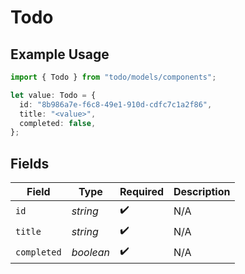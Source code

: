 # Todo

## Example Usage

```typescript
import { Todo } from "todo/models/components";

let value: Todo = {
  id: "8b986a7e-f6c8-49e1-910d-cdfc7c1a2f86",
  title: "<value>",
  completed: false,
};
```

## Fields

| Field              | Type               | Required           | Description        |
| ------------------ | ------------------ | ------------------ | ------------------ |
| `id`               | *string*           | :heavy_check_mark: | N/A                |
| `title`            | *string*           | :heavy_check_mark: | N/A                |
| `completed`        | *boolean*          | :heavy_check_mark: | N/A                |